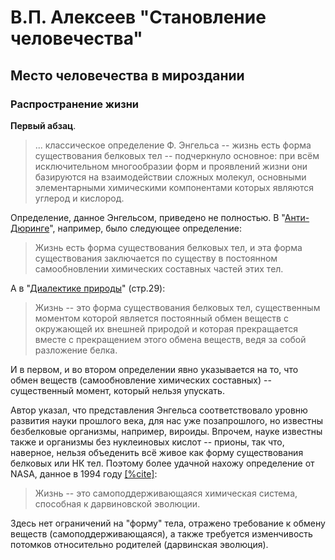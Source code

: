 # В.П. Алексеев "Становление человечества"

## Место человечества в мироздании

### Распространение жизни

**Первый абзац**.

> ... классическое определение Ф. Энгельса -- жизнь есть форма
существования белковых тел -- подчеркнуло основное: при всём 
исключительном многообразии форм и проявлений жизни они 
базируются на взаимодействии сложных молекул, основными 
элементарными химическими компонентами которых являются 
углерод и кислород. 

Определение, данное Энгельсом, приведено не полностью. 
В "[Анти-Дюринге](https://ru.wikisource.org/wiki/%D0%90%D0%BD%D1%82%D0%B8-%D0%94%D1%8E%D1%80%D0%B8%D0%BD%D0%B3_(%D0%AD%D0%BD%D0%B3%D0%B5%D0%BB%D1%8C%D1%81)/8)",
например, было следующее определение:
> Жизнь есть форма существования белковых тел, и эта форма 
существования заключается по существу в постоянном 
самообновлении химических составных частей этих тел.

А в "[Диалектике природы](https://www.marxists.org/russkij/marx/1883/dialectics-nature.pdf)" (стр.29):
> Жизнь -- это форма существования белковых тел, существенным
моментом которой является постоянный обмен веществ с окружающей
их внешней природой и которая прекращается вместе с прекращением 
этого обмена веществ, ведя за собой разложение белка.

И в первом, и во втором определении явно указывается на то,
что обмен веществ (самообновление химических составных) --
существенный момент, который нельзя упускать. 

Автор указал, что представления Энгельса  соответствовало уровню
развития науки прошлого века, для нас уже позапрошлого, но известны
безбелковые организмы, например, вироиды. Впрочем, науке известны
также и организмы без нуклеиновых кислот -- прионы, так что, наверное,
нельзя объеденить всё живое как форму существования белковых или НК 
тел. Поэтому более удачной нахожу определение от NASA, данное в 1994
году [[%cite]](https://www.liebertpub.com/doi/10.1089/ast.2010.0524):

> Жизнь -- это самоподдерживающаяся химическая система, способная
к дарвиновской эволюции.

Здесь нет ограничений на "форму" тела, отражено требование к обмену 
веществ (самоподдерживающаяся), а также требуется изменчивость
потомков относительно родителей (дарвинская эволюция).

